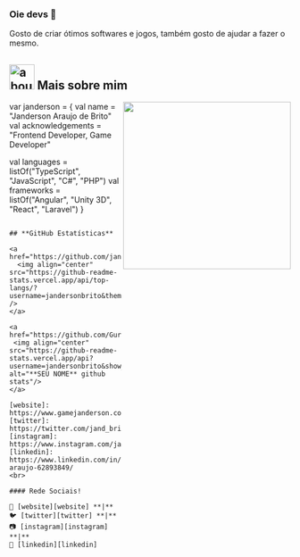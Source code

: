 ### Oie devs 👋

Gosto de criar ótimos softwares e jogos, também gosto de ajudar a fazer o mesmo.

## <img width="45" alt="about" src="https://raw.github.com/elizarov/elizarov/master/about.png"> Mais sobre mim

<img align="right" width="300" src="https://i2.wp.com/allhtaccess.info/wp-content/uploads/2018/03/programming.gif?fit=1281%2C716&ssl=1" />


var janderson = {
 val name = "Janderson Araujo de Brito"
 val acknowledgements = "Frontend Developer, Game Developer"
 
 val languages = listOf("TypeScript", "JavaScript", "C#", "PHP") 
 val frameworks = listOf("Angular", "Unity 3D", "React", "Laravel") 
}
```

## **GitHub Estatísticas**

<a href="https://github.com/jandersonbrito">
  <img align="center" src="https://github-readme-stats.vercel.app/api/top-langs/?username=jandersonbrito&theme=dracula&hide_langs_below=1" />
</a>

<a href="https://github.com/Gurupreet">
 <img align="center" src="https://github-readme-stats.vercel.app/api?username=jandersonbrito&show_icons=true&theme=dracula&line_height=27" alt="**SEU NOME** github stats"/>
</a>

[website]: https://www.gamejanderson.com.br/
[twitter]: https://twitter.com/jand_brito
[instagram]: https://www.instagram.com/jand.brito
[linkedin]: https://www.linkedin.com/in/janderson-araujo-62893849/
<br>

#### Rede Sociais!

🏡 [website][website] **|** 
🐦 [twitter][twitter] **|** 
📷 [instagram][instagram] **|** 
👔 [linkedin][linkedin]
